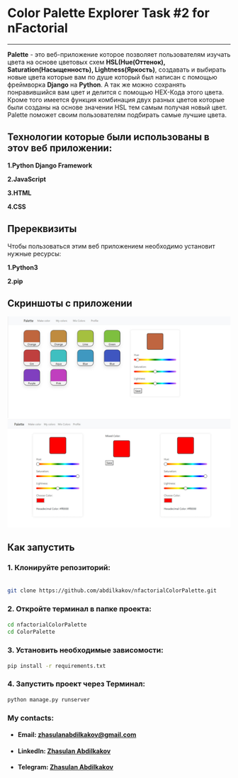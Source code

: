 # Color Palette Explorer Task #2 for nFactorial

----
**Palette** - это веб-приложение которое позволяет пользователям изучать цвета на основе цветовых схем **HSL(Hue(Оттенок), Saturation(Насыщенность), Lightness(Яркость)**, создавать и выбирать новые цвета которые вам по душе который был написан с помощью фреймворка **Django** на **Python**. А так же можно сохранять понравившийся вам цвет и делится с помощью HEX-Кода этого цвета. Кроме того имеется функция комбинация двух разных цветов которые были созданы на основе значении HSL тем самым получая новый цвет. Palette поможет своим пользователям подбирать самые лучшие цвета.

## Технологии которые были использованы в этоv веб приложении: 
**1.Python Django Framework**

**2.JavaScript**

**3.HTML**

**4.CSS**

## Пререквизиты
Чтобы пользоваться этим веб приложением необходимо установит нужные ресурсы: 

**1.Python3** 

**2.pip** 
## Скриншоты с приложении
![photo_2024-04-11_22-09-05.jpg](photos%2Fphoto_2024-04-11_22-09-05.jpg)
![photo_2024-04-11_22-09-29.jpg](photos%2Fphoto_2024-04-11_22-09-29.jpg)

## Как запустить 
### 1. Клонируйте репозиторий: 
```sh

git clone https://github.com/abdilkakov/nfactorialColorPalette.git
```
### 2. Откройте терминал в папке проекта: 
```sh
cd nfactorialColorPalette 
cd ColorPalette
```
### 3. Установить необходимые зависомости:
```sh
pip install -r requirements.txt
```
### 4. Запустить проект через Терминал:
```sh
python manage.py runserver
```
### My contacts: 
* #### Email: [zhasulanabdilkakov@gmail.com](zhasulanabdilkakov@gmail.com) 
* #### LinkedIn: [Zhasulan Abdilkakov](https://www.linkedin.com/in/abdilkakov/)
* #### Telegram: [Zhasulan Abdilkakov](t.me/zhasulanabdilkakov)

